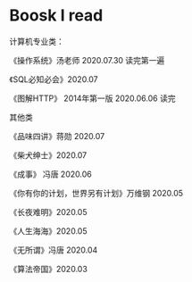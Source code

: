 # Boosk I read

计算机专业类：

《操作系统》汤老师 2020.07.30 读完第一遍

《SQL必知必会》2020.07

《图解HTTP》 2014年第一版 2020.06.06 读完


其他类

《品味四讲》蒋勋 2020.07

《柴犬绅士》2020.07

《成事》 冯唐 2020.06

《你有你的计划，世界另有计划》万维钢 2020.05

《长夜难明》2020.05

《人生海海》2020.05 

《无所谓》冯唐 2020.04

《算法帝国》2020.03 

